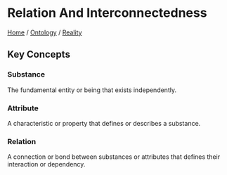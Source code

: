 # Relation And Interconnectedness

[Home](../../../../README.md) / [Ontology](../../../../ontology/README.md) / [Reality](../../../ontology/reality/README.md)

## Key Concepts

### Substance

The fundamental entity or being that exists independently.

### Attribute

A characteristic or property that defines or describes a substance.

### Relation

A connection or bond between substances or attributes that defines their interaction or dependency.

